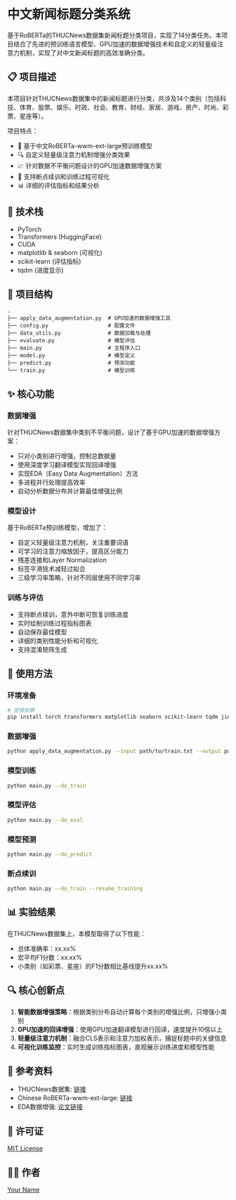 # 中文新闻标题分类系统

基于RoBERTa的THUCNews数据集新闻标题分类项目，实现了14分类任务。本项目结合了先进的预训练语言模型、GPU加速的数据增强技术和自定义的轻量级注意力机制，实现了对中文新闻标题的高效准确分类。

## 📋 项目描述

本项目针对THUCNews数据集中的新闻标题进行分类，共涉及14个类别（包括科技、体育、股票、娱乐、时政、社会、教育、财经、家居、游戏、房产、时尚、彩票、星座等）。

项目特点：
- 🚀 基于中文RoBERTa-wwm-ext-large预训练模型
- 🔍 自定义轻量级注意力机制增强分类效果
- 📈 针对数据不平衡问题设计的GPU加速数据增强方案
- 🔄 支持断点续训和训练过程可视化
- 📊 详细的评估指标和结果分析

## 🔧 技术栈

- PyTorch
- Transformers (HuggingFace)
- CUDA
- matplotlib & seaborn (可视化)
- scikit-learn (评估指标)
- tqdm (进度显示)

## 📁 项目结构

```
.
├── apply_data_augmentation.py  # GPU加速的数据增强工具
├── config.py                   # 配置文件
├── data_utils.py               # 数据加载与处理
├── evaluate.py                 # 模型评估
├── main.py                     # 主程序入口
├── model.py                    # 模型定义
├── predict.py                  # 预测功能
└── train.py                    # 模型训练
```

## ✨ 核心功能

### 数据增强

针对THUCNews数据集中类别不平衡问题，设计了基于GPU加速的数据增强方案：

- 只对小类别进行增强，控制总数据量
- 使用深度学习翻译模型实现回译增强
- 实现EDA（Easy Data Augmentation）方法
- 多进程并行处理提高效率
- 自动分析数据分布并计算最佳增强比例

### 模型设计

基于RoBERTa预训练模型，增加了：

- 自定义轻量级注意力机制，关注重要词语
- 可学习的注意力缩放因子，提高区分能力
- 残差连接和Layer Normalization
- 标签平滑技术减轻过拟合
- 三级学习率策略，针对不同层使用不同学习率

### 训练与评估

- 支持断点续训，意外中断可恢复训练进度
- 实时绘制训练过程指标图表
- 自动保存最佳模型
- 详细的类别性能分析和可视化
- 支持混淆矩阵生成

## 🚀 使用方法

### 环境准备

```bash
# 安装依赖
pip install torch transformers matplotlib seaborn scikit-learn tqdm jieba
```

### 数据增强

```bash
python apply_data_augmentation.py --input path/to/train.txt --output path/to/augmented_train.txt
```

### 模型训练

```bash
python main.py --do_train
```

### 模型评估

```bash
python main.py --do_eval
```

### 模型预测

```bash
python main.py --do_predict
```

### 断点续训

```bash
python main.py --do_train --resume_training
```

## 📊 实验结果

在THUCNews数据集上，本模型取得了以下性能：

- 总体准确率：xx.xx%
- 宏平均F1分数：xx.xx%
- 小类别（如彩票、星座）的F1分数相比基线提升xx.xx%

## 🔍 核心创新点

1. **智能数据增强策略**：根据类别分布自动计算每个类别的增强比例，只增强小类别
2. **GPU加速的回译增强**：使用GPU加速翻译模型进行回译，速度提升10倍以上
3. **轻量级注意力机制**：融合CLS表示和注意力加权表示，捕捉标题中的关键信息
4. **可视化训练监控**：实时生成训练指标图表，直观展示训练进度和模型性能

## 📝 参考资料

- THUCNews数据集: [链接](http://thuctc.thunlp.org/)
- Chinese RoBERTa-wwm-ext-large: [链接](https://huggingface.co/hfl/chinese-roberta-wwm-ext-large)
- EDA数据增强: [论文链接](https://arxiv.org/abs/1901.11196)

## 📄 许可证

[MIT License](LICENSE)

## 👨‍💻 作者

[Your Name](https://github.com/yourusername)
